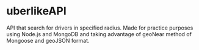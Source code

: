 # uberlikeAPI
API that search for drivers in specified radius. Made for practice purposes using Node.js and MongoDB and taking advantage of geoNear method of Mongoose and geoJSON format.
